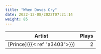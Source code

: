 ```yaml
---
title: "When Doves Cry"
date: 2022-12-08/2022T07:21:14
weight: 85
---
```




 Artist | Plays 
----- | -----:
[Prince]({{< ref "a3403">}}) | 2
